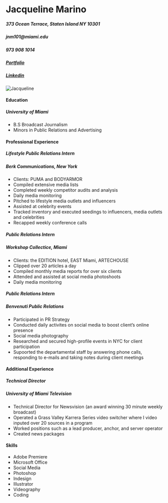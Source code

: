 <html>

<head>

</head>

<body>
<h1>Jacqueline Marino </h1>

<h5> 373 Ocean Terrace, Staten Island NY 10301 </h5>
<h5> jnm101@miami.edu </h5>
<h5> 973 908 1014 </h5>
<h5><a href="https://www.jacqmarino.com">Portfolio</a></h5>
<h5><a href="https://www.linkedin.com/in/jacqmarino/">Linkedin</a></h5>

<img src="Marino headshot1.jpg" alt="Jacqueline">

<h4> Education </h4>
<h5> University of Miami </h5>
<ul>
<li>B.S Broadcast Journalism</li>
<li>Minors in Public Relations and Advertising</li>
</ul>

<h4> Professional Experience </h4>

<h5>Lifestyle Public Relations Intern</h5>
<h5>Berk Communications, New York</h5>
<ul>
<li>Clients: PUMA and BODYARMOR</li>
<li>Compiled extensive media lists</li>
<li>Completed weekly competitor audits and analysis</li>
<li>Daily media monitoring</li>
<li>Pitched to lifestyle media outlets and influencers</li> 
<li>Assisted at celebrity events</li>
<li>Tracked inventory and executed seedings to influencers, media outlets and celebrities</li>  
<li>Recapped weekly conference calls</li> 
</ul>

<h5>Public Relations Intern</h5>
<h5>Workshop Collectice, Miami</h5>
<ul>
<li>Clients: the EDITION hotel, EAST Miami,  ARTECHOUSE</li>
<li>Clipped over 20 articles a day</li>
<li>Compiled monthly media reports for over six clients</li> 
<li>Attended and assisted at social media photoshoots</li>
<li>Daily media monitoring</li>
</ul>

<h5>Public Relations Intern</h5>
<h5>Benvenuti Public Relations</h5>
<ul>
<li>Participated in PR Strategy</li>
<li>Conducted daily activites on social media to boost client’s online presence</li>
<li>Social media photography</li>
<li>Researched and secured high-profile events in NYC for client participation</li>
<li>Supoorted the departamental staff by answering phone calls, responding to e-mails and taking notes during client meetings</li>
</ul>

<h4> Additional Experience </h4>

<h5>Technical Director</h5>
<h5>University of Miami Television</h5>
<ul>
<li>Technical Director for Newsvision (an award winning 30 minute weekly broadcast)</li>
<li>Operated a Grass Valley Karrera Series video switcher where I video inputed over 20 sources in a program</li>
<li>Worked positions such as a lead producer, anchor, and server operator</li>
<li>Created news packages</li> 
</ul>

<h4>Skills</h4>
<ul>
<li>Adobe Premiere</li>
<li>Microsoft Office</li>
<li>Social Media</li>
<li>Photoshop</li>
<li>Indesign</li>
<li>Illustrator</li>
<li>Videography</li>
<li>Coding</li>
</ul>


</body>

</html>


